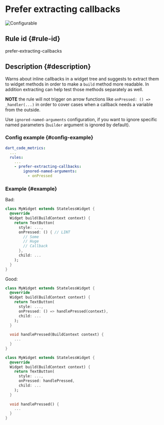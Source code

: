 # Prefer extracting callbacks

![Configurable](https://img.shields.io/badge/-configurable-informational)

## Rule id {#rule-id}

prefer-extracting-callbacks

## Description {#description}

Warns about inline callbacks in a widget tree and suggests to extract them to widget methods in order to make a `build` method more readable. In addition extracting can help test those methods separately as well.

**NOTE** the rule will not trigger on arrow functions like `onPressed: () => _handler(...)` in order to cover cases when a callback needs a variable from the outside.

Use `ignored-named-arguments` configuration, if you want to ignore specific named parameters (`builder` argument is ignored by default).

### Config example {#config-example}

```yaml
dart_code_metrics:
  ...
  rules:
    ...
    - prefer-extracting-callbacks:
        ignored-named-arguments:
          - onPressed
```

### Example {#example}

Bad:

```dart
class MyWidget extends StatelessWidget {
  @override
  Widget build(BuildContext context) {
    return TextButton(
      style: ...,
      onPressed: () { // LINT
        // Some 
        // Huge
        // Callback
      },
      child: ...
    );
  }
}
```

Good:

```dart
class MyWidget extends StatelessWidget {
  @override
  Widget build(BuildContext context) {
    return TextButton(
      style: ...,
      onPressed: () => handlePressed(context),
      child: ...
    );
  }
  
  void handlePressed(BuildContext context) {
    ...
  }
}

class MyWidget extends StatelessWidget {
  @override
  Widget build(BuildContext context) {
    return TextButton(
      style: ...,
      onPressed: handlePressed,
      child: ...
    );
  }
  
  void handlePressed() {
    ...
  }
}
```
